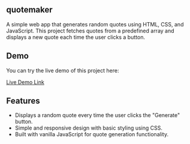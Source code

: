 ## quotemaker
A simple web app that generates random quotes using HTML, CSS, and JavaScript. This project fetches quotes from a predefined array and displays a new quote each time the user clicks a button.

## Demo

You can try the live demo of this project here:

[Live Demo Link](https://your-github-pages-link)

## Features

- Displays a random quote every time the user clicks the "Generate" button.
- Simple and responsive design with basic styling using CSS.
- Built with vanilla JavaScript for quote generation functionality.


